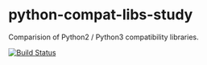 # python-compat-libs-study
Comparision of Python2 / Python3 compatibility libraries.

[![Build Status](https://travis-ci.org/rogalski/python-compat-libs-study.svg?branch=master)](https://travis-ci.org/rogalski/python-compat-libs-study)